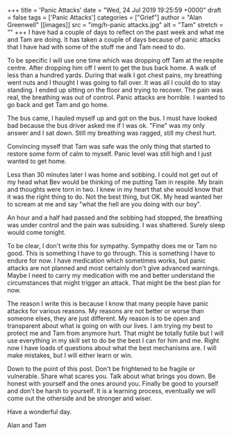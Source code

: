 +++
title = 'Panic Attacks'
date = "Wed, 24 Jul 2019 19:25:59 +0000"
draft = false
tags = ['Panic Attacks']
categories = ["Grief"]
author = "Alan Greenwell"
[[images]]
  src = "img/h-panic attacks.jpg"
  alt = "Tam"
  stretch = ""
+++
I have had a couple of days to reflect on the past week and what me and Tam are doing. It has taken a couple of days because of panic attacks that I have had with some of the stuff me and Tam need to do.
<!--more-->
To be specific I will use one time which was dropping off Tam at the respite centre. After dropping him off I went to get the bus back home. A walk of less than a hundred yards. During that walk I got chest pains, my breathing went nuts and I thought I was going to fall over. It was all I could do to stay standing. I ended up sitting on the floor and trying to recover. The pain was real, the breathing was out of control. Panic attacks are horrible. I wanted to go back and get Tam and go home.

The bus came, I hauled myself up and got on the bus. I must have looked bad because the bus driver asked me if I was ok. "Fine" was my only answer and I sat down. Still my breathing was ragged, still my chest hurt.

Convincing myself that Tam was safe was the only thing that started to restore some form of calm to myself. Panic level was still high and I just wanted to get home.

Less than 30 minutes later I was home and sobbing. I could not get out of my head what Bev would be thinking of me putting Tam in respite. My brain and thoughts were torn in two. I knew in my heart that she would know that it was the right thing to do. Not the best thing, but OK. My head wanted her to scream at me and say "what the hell are you doing with our boy".

An hour and a half had passed and the sobbing had stopped, the breathing was under control and the pain was subsiding. I was shattered. Surely sleep would come tonight.

To be clear, I don't write this for sympathy. Sympathy does me or Tam no good. This is something I have to go through. This is something I have to endure for now. I have medication which sometimes works, but panic attacks are not planned and most certainly don't give advanced warnings. Maybe I need to carry my medication with me and better understand the circumstances that might trigger an attack. That might be the best plan for now.

The reason I write this is because I know that many people have panic attacks for various reasons. My reasons are not better or worse than someone elses, they are just different. My reason is to be open and transparent about what is going on with our lives. I am trying my best to protect me and Tam from anymore hurt. That might be totally futile but I will use everything in my skill set to do be the best I can for him and me. Right now I have loads of questions about what the best mechanisms are. I will make mistakes, but I will either learn or win.

Down to the point of this post. Don't be frightened to be fragile or vulnerable. Share what scares you. Talk about what brings you down. Be honest with yourself and the ones around you. Finally be good to yourself and don't be harsh to yourself. It is a learning process, eventually we will come out the otherside and be stronger and wiser.

Have a wonderful day.

Alan and Tam